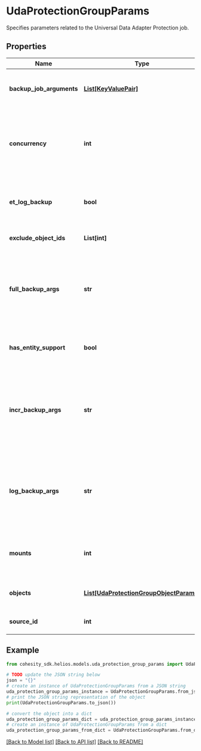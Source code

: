 # UdaProtectionGroupParams

Specifies parameters related to the Universal Data Adapter Protection job.

## Properties

Name | Type | Description | Notes
------------ | ------------- | ------------- | -------------
**backup_job_arguments** | [**List[KeyValuePair]**](KeyValuePair.md) | Specifies the map of custom arguments to be supplied to the various backup scripts. | [optional] 
**concurrency** | **int** | Specifies the maximum number of concurrent IO Streams that will be created to exchange data with the cluster. If not specified, the default value is taken as 1. | [optional] [default to 1]
**et_log_backup** | **bool** | Specifies whether this Protection Group is created from a source having externally triggered log backup support. | [optional] [readonly] 
**exclude_object_ids** | **List[int]** | Specifies the objects to be excluded in the Protection Group. | [optional] 
**full_backup_args** | **str** | Specifies the custom arguments to be supplied to the full backup script when a full backup is enabled in the policy. This field is deprecated. Use backupJobArguments instead. | [optional] 
**has_entity_support** | **bool** | Specifies whether this Protection Group is created from a source having entity support. | [optional] [readonly] 
**incr_backup_args** | **str** | Specifies the custom arguments to be supplied to the incremental backup script when an incremental backup is enabled in the policy. This field is deprecated. Use backupJobArguments instead. | [optional] 
**log_backup_args** | **str** | Specifies the custom arguments to be supplied to the log backup script when a log backup is enabled in the policy. This field is deprecated. Use backupJobArguments instead. | [optional] 
**mounts** | **int** | Specifies the maximum number of view mounts per host. If not specified, the default value is taken as 1. | [optional] [default to 1]
**objects** | [**List[UdaProtectionGroupObjectParams]**](UdaProtectionGroupObjectParams.md) | Specifies a list of fully qualified names of the objects to be protected. | 
**source_id** | **int** | Specifies the source Id of the objects to be protected. | 

## Example

```python
from cohesity_sdk.helios.models.uda_protection_group_params import UdaProtectionGroupParams

# TODO update the JSON string below
json = "{}"
# create an instance of UdaProtectionGroupParams from a JSON string
uda_protection_group_params_instance = UdaProtectionGroupParams.from_json(json)
# print the JSON string representation of the object
print(UdaProtectionGroupParams.to_json())

# convert the object into a dict
uda_protection_group_params_dict = uda_protection_group_params_instance.to_dict()
# create an instance of UdaProtectionGroupParams from a dict
uda_protection_group_params_from_dict = UdaProtectionGroupParams.from_dict(uda_protection_group_params_dict)
```
[[Back to Model list]](../README.md#documentation-for-models) [[Back to API list]](../README.md#documentation-for-api-endpoints) [[Back to README]](../README.md)


